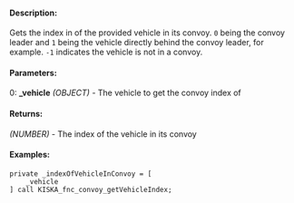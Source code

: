 #### Description:
Gets the index in of the provided vehicle in its convoy. `0` being the convoy leader and `1` being the vehicle directly behind the convoy leader, for example. `-1` indicates the vehicle is not in a convoy.

#### Parameters:
0: **_vehicle** *(OBJECT)* - The vehicle to get the convoy index of

#### Returns:
*(NUMBER)* - The index of the vehicle in its convoy

#### Examples:
```sqf
private _indexOfVehicleInConvoy = [
    _vehicle
] call KISKA_fnc_convoy_getVehicleIndex;
```

